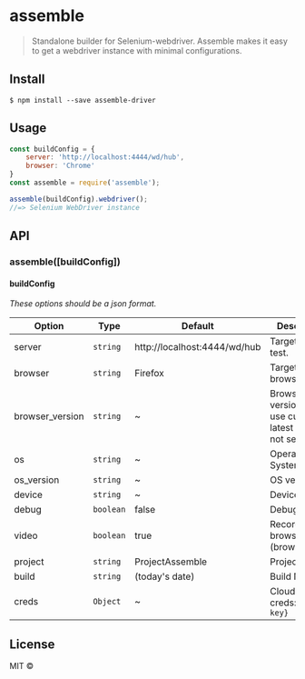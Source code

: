 # assemble

> Standalone builder for Selenium-webdriver. Assemble makes it easy to get a webdriver instance with minimal configurations.


## Install

```
$ npm install --save assemble-driver
```


## Usage

```js
const buildConfig = {
	server: 'http://localhost:4444/wd/hub',
	browser: 'Chrome'
}
const assemble = require('assemble');

assemble(buildConfig).webdriver();
//=> Selenium WebDriver instance
```


## API

### assemble([buildConfig])

#### buildConfig

_These options should be a json format._

| Option | Type | Default | Description |
| ---- | ----------- | ----------- | ----------- |
| server | `string` | http://localhost:4444/wd/hub | Target host for test. |
| browser | `string` | Firefox | Target browser. |
| browser_version | `string` | ~ | Browser version. Will use current latest version if not set.
| os | `string` | ~ | Operating System. |
| os_version | `string` | ~ | OS version. |
| device | `string` | ~ | Device. |
| debug | `boolean` | false | Debug mode. |
| video | `boolean` | true | Record browser. (browserstack) |
| project | `string` | ProjectAssemble | Project Name |
| build | `string` | (today's date) | Build Name |
| creds |  `Object` | ~ | Cloud or grid creds: `{user, key}` |


## License

MIT © [](https://github.com/DonPage)
